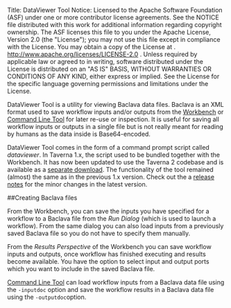 Title:     DataViewer Tool
Notice:    Licensed to the Apache Software Foundation (ASF) under one
           or more contributor license agreements.  See the NOTICE file
           distributed with this work for additional information
           regarding copyright ownership.  The ASF licenses this file
           to you under the Apache License, Version 2.0 (the
           "License"); you may not use this file except in compliance
           with the License.  You may obtain a copy of the License at
           .
             http://www.apache.org/licenses/LICENSE-2.0
           .
           Unless required by applicable law or agreed to in writing,
           software distributed under the License is distributed on an
           "AS IS" BASIS, WITHOUT WARRANTIES OR CONDITIONS OF ANY
           KIND, either express or implied.  See the License for the
           specific language governing permissions and limitations
           under the License.

DataViewer Tool is a utility for viewing Baclava data files. 
Baclava is an XML format used to save workflow inputs and/or outputs from the 
   [Workbench](/documentation) or [Command Line Tool](/documentation/command-line-tool) for later 
   re-use or inspection. 
It is useful for saving all workflow inputs or outputs in a single file but is not really meant 
   for reading by humans as the data inside is Base64-encoded.

DataViewer Tool comes in the form of a command prompt script called *dataviewer*. 
In Taverna 1.x, the script used to be bundled together with the Workbench. 
It has now been updated to use the Taverna 2 codebase and is available as a 
   [separate download](http://www.taverna.org.uk/download/associated-tools/dataviewer-tool/). 
The functionality of the tool remained (almost) the same as in the previous 1.x version. 
Check out the a 
   [release notes](http://www.taverna.org.uk/download/associated-tools/dataviewer-tool/release-notes/) 
for the minor changes in the latest version.

##Creating Baclava files

From the Workbench, you can save the inputs you have specified for a workflow to a Baclava file 
   from the *Run Dialog* (which is used to launch a workflow). 
From the same dialog you can also load inputs from a previously saved Baclava file so you do 
   not have to specify them manually.

From the *Results Perspective* of the Workbench you can save workflow inputs and outputs, 
   once workflow has finished executing and results become available. 
You have the option to select input and output ports which you want to include in the saved 
   Baclava file.

[Command Line Tool](/documentation/command-line-tool) can load workflow inputs from a Baclava 
  data file using the <code>-inputdoc</code> option and save the workflow results in a Baclava 
  data file using the <code>-outputdoc</code>option.
